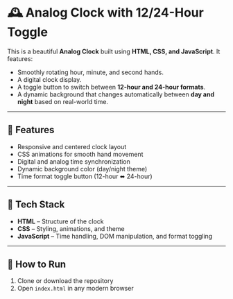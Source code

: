 # 🕰️ Analog Clock with 12/24-Hour Toggle

This is a beautiful **Analog Clock** built using **HTML, CSS, and JavaScript**. It features:

- Smoothly rotating hour, minute, and second hands.
- A digital clock display.
- A toggle button to switch between **12-hour and 24-hour formats**.
- A dynamic background that changes automatically between **day and night** based on real-world time.

---

## 🌟 Features

- Responsive and centered clock layout
- CSS animations for smooth hand movement
- Digital and analog time synchronization
- Dynamic background color (day/night theme)
- Time format toggle button (12-hour ⬌ 24-hour)

---

## 🔧 Tech Stack

- **HTML** – Structure of the clock
- **CSS** – Styling, animations, and theme
- **JavaScript** – Time handling, DOM manipulation, and format toggling

---

## 🚀 How to Run

1. Clone or download the repository
2. Open `index.html` in any modern browser
